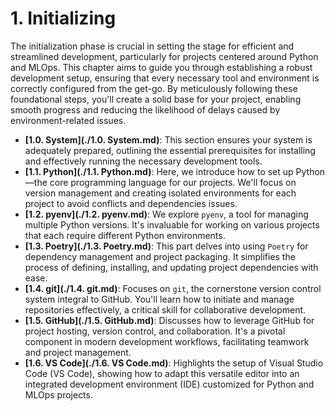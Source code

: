 # 1. Initializing

The initialization phase is crucial in setting the stage for efficient and streamlined development, particularly for projects centered around Python and MLOps. This chapter aims to guide you through establishing a robust development setup, ensuring that every necessary tool and environment is correctly configured from the get-go. By meticulously following these foundational steps, you'll create a solid base for your project, enabling smooth progress and reducing the likelihood of delays caused by environment-related issues.

- **[1.0. System](./1.0. System.md)**: This section ensures your system is adequately prepared, outlining the essential prerequisites for installing and effectively running the necessary development tools.
- **[1.1. Python](./1.1. Python.md)**: Here, we introduce how to set up Python—the core programming language for our projects. We'll focus on version management and creating isolated environments for each project to avoid conflicts and dependencies issues.
- **[1.2. pyenv](./1.2. pyenv.md)**: We explore `pyenv`, a tool for managing multiple Python versions. It's invaluable for working on various projects that each require different Python environments.
- **[1.3. Poetry](./1.3. Poetry.md)**: This part delves into using `Poetry` for dependency management and project packaging. It simplifies the process of defining, installing, and updating project dependencies with ease.
- **[1.4. git](./1.4. git.md)**: Focuses on `git`, the cornerstone version control system integral to GitHub. You'll learn how to initiate and manage repositories effectively, a critical skill for collaborative development.
- **[1.5. GitHub](./1.5. GitHub.md)**: Discusses how to leverage GitHub for project hosting, version control, and collaboration. It's a pivotal component in modern development workflows, facilitating teamwork and project management.
- **[1.6. VS Code](./1.6. VS Code.md)**: Highlights the setup of Visual Studio Code (VS Code), showing how to adapt this versatile editor into an integrated development environment (IDE) customized for Python and MLOps projects.